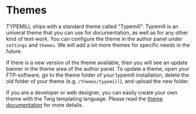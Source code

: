 # Themes

TYPEMILL ships with a standard theme called "Typemill". Typemill is an univeral theme that you can use for documentation, as well as for any other kind of text-work. You can configure the theme in the author panel under `settings` and `themes`. We will add a lot more themes for specific needs in the future.

If there is a new version of the theme available, then you will see an update banner in the theme area of the author panel. To update a theme, open your FTP-software, go to the theme folder of your typemill installation, delete the old folder of your theme (e.g. `/themes/typemill`), and upload the new folder.

If you are a developer or web designer, you can easily create your own theme with the Twig templating language. Please read the [theme documentation](/theme-developers) for more details.

